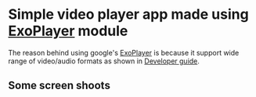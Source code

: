# Simple video player app made using [ExoPlayer](https://github.com/google/ExoPlayer) module
The reason behind using google's [ExoPlayer](https://github.com/google/ExoPlayer) is because it support wide range of video/audio formats as shown in [Developer guide](https://google.github.io/ExoPlayer/supported-formats.html).

## Some screen shoots

